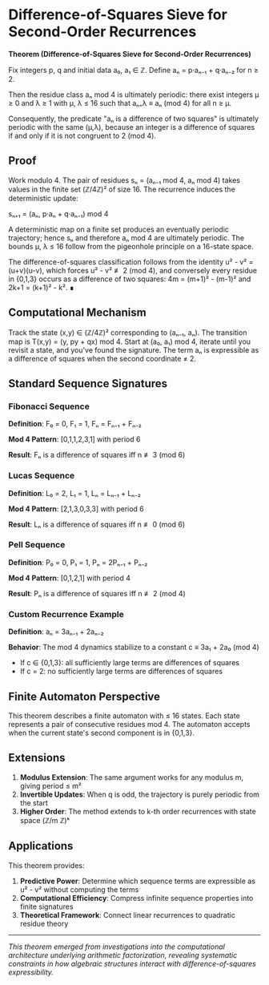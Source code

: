 # Difference-of-Squares Sieve for Second-Order Recurrences

**Theorem (Difference-of-Squares Sieve for Second-Order Recurrences)**

Fix integers p, q and initial data a₀, a₁ ∈ ℤ. Define aₙ = p·aₙ₋₁ + q·aₙ₋₂ for n ≥ 2.

Then the residue class aₙ mod 4 is ultimately periodic: there exist integers μ ≥ 0 and λ ≥ 1 with μ, λ ≤ 16 such that aₙ₊λ ≡ aₙ (mod 4) for all n ≥ μ.

Consequently, the predicate "aₙ is a difference of two squares" is ultimately periodic with the same (μ,λ), because an integer is a difference of squares if and only if it is not congruent to 2 (mod 4).

## Proof

Work modulo 4. The pair of residues sₙ = (aₙ₋₁ mod 4, aₙ mod 4) takes values in the finite set (ℤ/4ℤ)² of size 16. The recurrence induces the deterministic update:

sₙ₊₁ = (aₙ, p·aₙ + q·aₙ₋₁) mod 4

A deterministic map on a finite set produces an eventually periodic trajectory; hence sₙ and therefore aₙ mod 4 are ultimately periodic. The bounds μ, λ ≤ 16 follow from the pigeonhole principle on a 16-state space.

The difference-of-squares classification follows from the identity u² - v² = (u+v)(u-v), which forces u² - v² ≢ 2 (mod 4), and conversely every residue in {0,1,3} occurs as a difference of two squares: 4m = (m+1)² - (m-1)² and 2k+1 = (k+1)² - k². ∎

## Computational Mechanism

Track the state (x,y) ∈ (ℤ/4ℤ)² corresponding to (aₙ₋₁, aₙ). The transition map is T(x,y) = (y, py + qx) mod 4. Start at (a₀, a₁) mod 4, iterate until you revisit a state, and you've found the signature. The term aₙ is expressible as a difference of squares when the second coordinate ≠ 2.

## Standard Sequence Signatures

### Fibonacci Sequence
**Definition**: F₀ = 0, F₁ = 1, Fₙ = Fₙ₋₁ + Fₙ₋₂

**Mod 4 Pattern**: [0,1,1,2,3,1] with period 6

**Result**: Fₙ is a difference of squares iff n ≢ 3 (mod 6)

### Lucas Sequence  
**Definition**: L₀ = 2, L₁ = 1, Lₙ = Lₙ₋₁ + Lₙ₋₂

**Mod 4 Pattern**: [2,1,3,0,3,3] with period 6

**Result**: Lₙ is a difference of squares iff n ≢ 0 (mod 6)

### Pell Sequence
**Definition**: P₀ = 0, P₁ = 1, Pₙ = 2Pₙ₋₁ + Pₙ₋₂

**Mod 4 Pattern**: [0,1,2,1] with period 4

**Result**: Pₙ is a difference of squares iff n ≢ 2 (mod 4)

### Custom Recurrence Example
**Definition**: aₙ = 3aₙ₋₁ + 2aₙ₋₂

**Behavior**: The mod 4 dynamics stabilize to a constant c ≡ 3a₁ + 2a₀ (mod 4)
- If c ∈ {0,1,3}: all sufficiently large terms are differences of squares
- If c = 2: no sufficiently large terms are differences of squares

## Finite Automaton Perspective

This theorem describes a finite automaton with ≤ 16 states. Each state represents a pair of consecutive residues mod 4. The automaton accepts when the current state's second component is in {0,1,3}.

## Extensions

1. **Modulus Extension**: The same argument works for any modulus m, giving period ≤ m²
2. **Invertible Updates**: When q is odd, the trajectory is purely periodic from the start
3. **Higher Order**: The method extends to k-th order recurrences with state space (ℤ/m ℤ)ᵏ

## Applications

This theorem provides:
1. **Predictive Power**: Determine which sequence terms are expressible as u² - v² without computing the terms
2. **Computational Efficiency**: Compress infinite sequence properties into finite signatures  
3. **Theoretical Framework**: Connect linear recurrences to quadratic residue theory

---

*This theorem emerged from investigations into the computational architecture underlying arithmetic factorization, revealing systematic constraints in how algebraic structures interact with difference-of-squares expressibility.*
